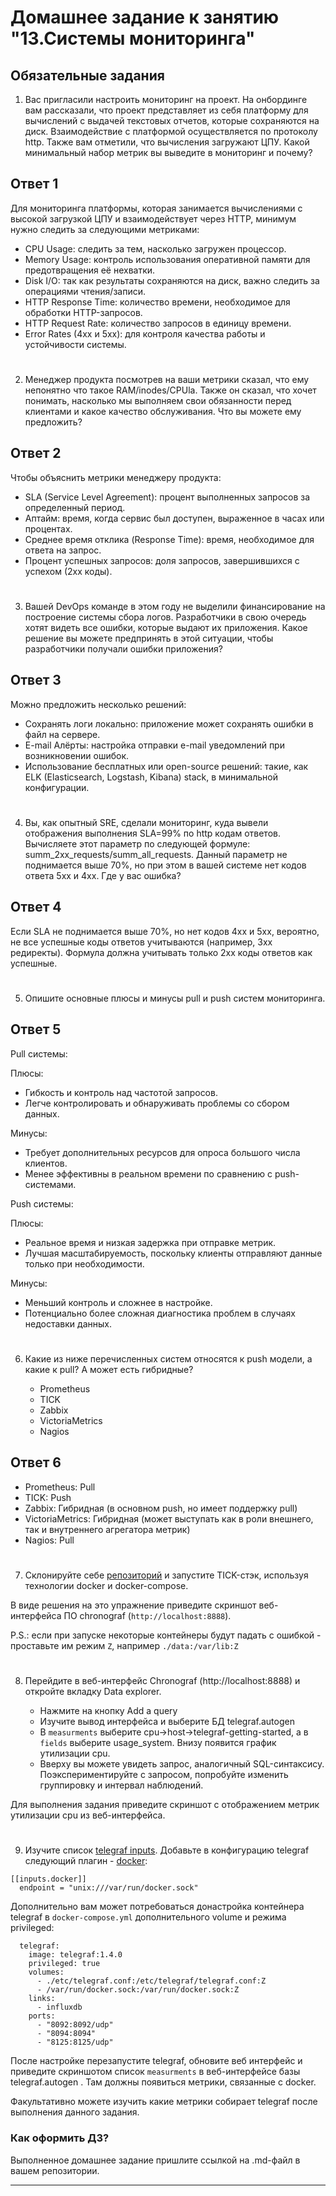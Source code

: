 # Домашнее задание к занятию "13.Системы мониторинга"

## Обязательные задания

1. Вас пригласили настроить мониторинг на проект. На онбординге вам рассказали, что проект представляет из себя 
платформу для вычислений с выдачей текстовых отчетов, которые сохраняются на диск. Взаимодействие с платформой 
осуществляется по протоколу http. Также вам отметили, что вычисления загружают ЦПУ. Какой минимальный набор метрик вы
выведите в мониторинг и почему?

## Ответ 1

Для мониторинга платформы, которая занимается вычислениями с высокой загрузкой ЦПУ и взаимодействует через HTTP, минимум нужно следить за следующими метриками:

* CPU Usage: следить за тем, насколько загружен процессор.
* Memory Usage: контроль использования оперативной памяти для предотвращения её нехватки.
* Disk I/O: так как результаты сохраняются на диск, важно следить за операциями чтения/записи.
* HTTP Response Time: количество времени, необходимое для обработки HTTP-запросов.
* HTTP Request Rate: количество запросов в единицу времени.
* Error Rates (4xx и 5xx): для контроля качества работы и устойчивости системы.

#
2. Менеджер продукта посмотрев на ваши метрики сказал, что ему непонятно что такое RAM/inodes/CPUla. Также он сказал, 
что хочет понимать, насколько мы выполняем свои обязанности перед клиентами и какое качество обслуживания. Что вы 
можете ему предложить?

## Ответ 2

Чтобы объяснить метрики менеджеру продукта:

* SLA (Service Level Agreement): процент выполненных запросов за определенный период.
* Аптайм: время, когда сервис был доступен, выраженное в часах или процентах.
* Среднее время отклика (Response Time): время, необходимое для ответа на запрос.
* Процент успешных запросов: доля запросов, завершившихся с успехом (2xx коды).

#
3. Вашей DevOps команде в этом году не выделили финансирование на построение системы сбора логов. Разработчики в свою 
очередь хотят видеть все ошибки, которые выдают их приложения. Какое решение вы можете предпринять в этой ситуации, 
чтобы разработчики получали ошибки приложения?

## Ответ 3

Можно предложить несколько решений:

* Сохранять логи локально: приложение может сохранять ошибки в файл на сервере.
* E-mail Алёрты: настройка отправки e-mail уведомлений при возникновении ошибок.
* Использование бесплатных или open-source решений: такие, как ELK (Elasticsearch, Logstash, Kibana) stack, в минимальной конфигурации.

#
4. Вы, как опытный SRE, сделали мониторинг, куда вывели отображения выполнения SLA=99% по http кодам ответов. 
Вычисляете этот параметр по следующей формуле: summ_2xx_requests/summ_all_requests. Данный параметр не поднимается выше 
70%, но при этом в вашей системе нет кодов ответа 5xx и 4xx. Где у вас ошибка?

## Ответ 4

Если SLA не поднимается выше 70%, но нет кодов 4xx и 5xx, вероятно, не все успешные коды ответов учитываются (например, 3xx редиректы). Формула должна учитывать только 2xx коды ответов как успешные.

#
5. Опишите основные плюсы и минусы pull и push систем мониторинга.

## Ответ 5

Pull системы:

Плюсы:

* Гибкость и контроль над частотой запросов.
* Легче контролировать и обнаруживать проблемы со сбором данных.

Минусы:

* Требует дополнительных ресурсов для опроса большого числа клиентов.
* Менее эффективны в реальном времени по сравнению с push-системами.

Push системы:

Плюсы:

* Реальное время и низкая задержка при отправке метрик.
* Лучшая масштабируемость, поскольку клиенты отправляют данные только при необходимости.

Минусы:

* Меньший контроль и сложнее в настройке.
* Потенциально более сложная диагностика проблем в случаях недоставки данных.

#
6. Какие из ниже перечисленных систем относятся к push модели, а какие к pull? А может есть гибридные?

    - Prometheus 
    - TICK
    - Zabbix
    - VictoriaMetrics
    - Nagios
  
## Ответ 6

* Prometheus: Pull
* TICK: Push
* Zabbix: Гибридная (в основном push, но имеет поддержку pull)
* VictoriaMetrics: Гибридная (может выступать как в роли внешнего, так и внутреннего агрегатора метрик)
* Nagios: Pull


#
7. Склонируйте себе [репозиторий](https://github.com/influxdata/sandbox/tree/master) и запустите TICK-стэк, 
используя технологии docker и docker-compose.

В виде решения на это упражнение приведите скриншот веб-интерфейса ПО chronograf (`http://localhost:8888`). 

P.S.: если при запуске некоторые контейнеры будут падать с ошибкой - проставьте им режим `Z`, например
`./data:/var/lib:Z`
#
8. Перейдите в веб-интерфейс Chronograf (http://localhost:8888) и откройте вкладку Data explorer.
        
    - Нажмите на кнопку Add a query
    - Изучите вывод интерфейса и выберите БД telegraf.autogen
    - В `measurments` выберите cpu->host->telegraf-getting-started, а в `fields` выберите usage_system. Внизу появится график утилизации cpu.
    - Вверху вы можете увидеть запрос, аналогичный SQL-синтаксису. Поэкспериментируйте с запросом, попробуйте изменить группировку и интервал наблюдений.

Для выполнения задания приведите скриншот с отображением метрик утилизации cpu из веб-интерфейса.
#
9. Изучите список [telegraf inputs](https://github.com/influxdata/telegraf/tree/master/plugins/inputs). 
Добавьте в конфигурацию telegraf следующий плагин - [docker](https://github.com/influxdata/telegraf/tree/master/plugins/inputs/docker):
```
[[inputs.docker]]
  endpoint = "unix:///var/run/docker.sock"
```

Дополнительно вам может потребоваться донастройка контейнера telegraf в `docker-compose.yml` дополнительного volume и 
режима privileged:
```
  telegraf:
    image: telegraf:1.4.0
    privileged: true
    volumes:
      - ./etc/telegraf.conf:/etc/telegraf/telegraf.conf:Z
      - /var/run/docker.sock:/var/run/docker.sock:Z
    links:
      - influxdb
    ports:
      - "8092:8092/udp"
      - "8094:8094"
      - "8125:8125/udp"
```

После настройке перезапустите telegraf, обновите веб интерфейс и приведите скриншотом список `measurments` в 
веб-интерфейсе базы telegraf.autogen . Там должны появиться метрики, связанные с docker.

Факультативно можете изучить какие метрики собирает telegraf после выполнения данного задания.

### Как оформить ДЗ?

Выполненное домашнее задание пришлите ссылкой на .md-файл в вашем репозитории.

---

